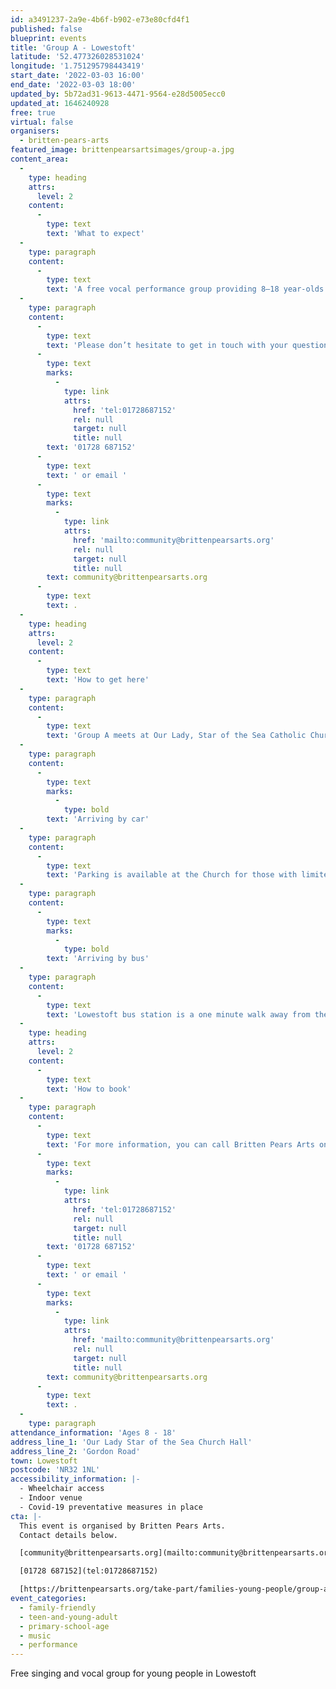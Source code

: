 ```yaml
---
id: a3491237-2a9e-4b6f-b902-e73e80cfd4f1
published: false
blueprint: events
title: 'Group A - Lowestoft'
latitude: '52.477326028531024'
longitude: '1.751295798443419'
start_date: '2022-03-03 16:00'
end_date: '2022-03-03 18:00'
updated_by: 5b72ad31-9613-4471-9564-e28d5005ecc0
updated_at: 1646240928
free: true
virtual: false
organisers:
  - britten-pears-arts
featured_image: brittenpearsartsimages/group-a.jpg
content_area:
  -
    type: heading
    attrs:
      level: 2
    content:
      -
        type: text
        text: 'What to expect'
  -
    type: paragraph
    content:
      -
        type: text
        text: 'A free vocal performance group providing 8—18 year-olds opportunities to work with a wide variety of professional musicians and explore a breadth of musical genres. The group meets every other Thursday in Lowestoft.'
  -
    type: paragraph
    content:
      -
        type: text
        text: 'Please don’t hesitate to get in touch with your questions or concerns. You can call Britten Pears Arts on '
      -
        type: text
        marks:
          -
            type: link
            attrs:
              href: 'tel:01728687152'
              rel: null
              target: null
              title: null
        text: '01728 687152'
      -
        type: text
        text: ' or email '
      -
        type: text
        marks:
          -
            type: link
            attrs:
              href: 'mailto:community@brittenpearsarts.org'
              rel: null
              target: null
              title: null
        text: community@brittenpearsarts.org
      -
        type: text
        text: .
  -
    type: heading
    attrs:
      level: 2
    content:
      -
        type: text
        text: 'How to get here'
  -
    type: paragraph
    content:
      -
        type: text
        text: 'Group A meets at Our Lady, Star of the Sea Catholic Church on Gordon Road in Lowestoft, unless otherwise stated. Our Lady, Star of the Sea Catholic Church is round the corner from Lowestoft Library. '
  -
    type: paragraph
    content:
      -
        type: text
        marks:
          -
            type: bold
        text: 'Arriving by car'
  -
    type: paragraph
    content:
      -
        type: text
        text: 'Parking is available at the Church for those with limited mobility. Both Clapham Road car park and the Britten Centre car park are located only a short walk away. These are pay and display car parks.'
  -
    type: paragraph
    content:
      -
        type: text
        marks:
          -
            type: bold
        text: 'Arriving by bus'
  -
    type: paragraph
    content:
      -
        type: text
        text: 'Lowestoft bus station is a one minute walk away from the Church.'
  -
    type: heading
    attrs:
      level: 2
    content:
      -
        type: text
        text: 'How to book'
  -
    type: paragraph
    content:
      -
        type: text
        text: 'For more information, you can call Britten Pears Arts on '
      -
        type: text
        marks:
          -
            type: link
            attrs:
              href: 'tel:01728687152'
              rel: null
              target: null
              title: null
        text: '01728 687152'
      -
        type: text
        text: ' or email '
      -
        type: text
        marks:
          -
            type: link
            attrs:
              href: 'mailto:community@brittenpearsarts.org'
              rel: null
              target: null
              title: null
        text: community@brittenpearsarts.org
      -
        type: text
        text: .
  -
    type: paragraph
attendance_information: 'Ages 8 - 18'
address_line_1: 'Our Lady Star of the Sea Church Hall'
address_line_2: 'Gordon Road'
town: Lowestoft
postcode: 'NR32 1NL'
accessibility_information: |-
  - Wheelchair access
  - Indoor venue
  - Covid-19 preventative measures in place
cta: |-
  This event is organised by Britten Pears Arts.
  Contact details below.

  [community@brittenpearsarts.org](mailto:community@brittenpearsarts.org)

  [01728 687152](tel:01728687152)

  [https://brittenpearsarts.org/take-part/families-young-people/group-a ](https://brittenpearsarts.org/take-part/families-young-people/group-a )
event_categories:
  - family-friendly
  - teen-and-young-adult
  - primary-school-age
  - music
  - performance
---
```

Free singing and vocal group for young people in Lowestoft